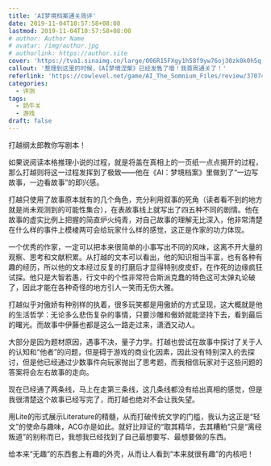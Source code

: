 ```yaml
---
title: 'AI梦境档案通关简评'
date: 2019-11-04T10:57:58+08:00
lastmod: 2019-11-04T10:57:58+08:00
# author: Author Name
# avatar: /img/author.jpg
# authorlink: https://author.site
cover: 'https://tva1.sinaimg.cn/large/006R15FXgy1h58f9yw76oj30zk0k0h5q.jpg'
callout: '整理到这里的时候，《AI梦境涅槃》已经发售了哦！我首周通关了！'
referlink: 'https://cowlevel.net/game/AI_The_Somnium_Files/review/3707438'
categories:
  - 评测
tags:
  - 奶牛关
  - 游戏
draft: false
---
```


打越纲太郎教你写剧本！

<!--more-->

如果说阅读本格推理小说的过程，就是将盖在真相上的一页纸一点点揭开的过程，那么打越则将这一过程发挥到了极致——他在《AI：梦境档案》里做到了“一边写故事，一边看故事”的即兴感。

打越只使用了故事原本就有的几个角色，充分利用叙事的死角（读者看不到的地方就是尚未观测到的可能性集合），在表故事线上就写出了四五种不同的剧情。他在故事的虚实比例上把握的简直炉火纯青，对自己故事的理解无比深入，他非常清楚在什么样的事件上模棱两可会给玩家什么样的感觉，这正是作家的功力体现。

一个优秀的作家，一定可以把本来很简单的小事写出不同的风味，这离不开大量的观察、思考和文献积累。从打越的文本可以看出，他的知识相当丰富，也有各种有趣的经历，所以他的文本经过反复的打磨后才显得特别皮皮虾，在作死的边缘疯狂试探。他只是大智若愚，行文中的个性非常符合斯派克蠢的特色这可太弹丸论破了，因此才能在各种奇怪的地方引人一笑而无伤大雅。

打越似乎对傲娇有种别样的执着，很多玩笑都是用傲娇的方式呈现，这大概就是他的生活哲学：无论多么悲伤复杂的事情，只要沙雕和傲娇就能坚持下去，看到最后的曙光。而故事中伊藤也都是这么一路走过来，潇洒又动人。

大部分是因为题材原因，遇事不决，量子力学。打越也尝试在故事中探讨了关于人的认知和“他者”的问题，但是碍于游戏的商业化因素，因此没有特别深入的去探讨，但是他已经通过少数事件向玩家抛出了思考题，而我相信玩家对于这些问题的答案将会左右故事的走向。

现在已经通了两条线，马上在走第三条线，这几条线都没有给出真相的感觉，但是我很清楚这个故事已经写完了，而打越也绝对不会让我失望。

用Lite的形式展示Literature的精髓，从而打破传统文学的门槛，我认为这正是“轻文”的使命与趣味，ACG亦是如此。就好比辩证的“取其精华，去其糟粕”只是“离经叛道”的别称而已，我想我已经找到了自己最想要写、最想要做的东西。

给本来“无趣”的东西套上有趣的外壳，从而让人看到“本来就很有趣”的内核吧！